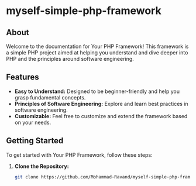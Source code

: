 # myself-simple-php-framework

## About
Welcome to the documentation for Your PHP Framework! This framework is a simple PHP project aimed at helping you understand and dive deeper into PHP and the principles around software engineering.

## Features
- **Easy to Understand:** Designed to be beginner-friendly and help you grasp fundamental concepts.
- **Principles of Software Engineering:** Explore and learn best practices in software engineering.
- **Customizable:** Feel free to customize and extend the framework based on your needs.

## Getting Started
To get started with Your PHP Framework, follow these steps:

1. **Clone the Repository:**
   ```bash
   git clone https://github.com/Mohammad-Ravand/myself-simple-php-framework.git

